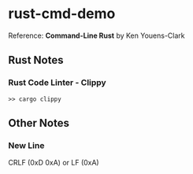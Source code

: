 # rust-cmd-demo
Reference: __Command-Line Rust__ by Ken Youens-Clark

## Rust Notes
### Rust Code Linter - Clippy
```
>> cargo clippy
```

## Other Notes
### New Line
CRLF (0xD 0xA) or LF (0xA)